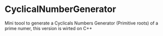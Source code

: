 # CyclicalNumberGenerator
Mini toool to generate a Cyclicals Numbers Generator (Primitive roots) of a prime numer, this version is wirted on C++
